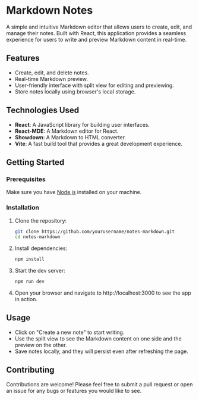 # Markdown Notes

A simple and intuitive Markdown editor that allows users to create, edit, and manage their notes. Built with React, this application provides a seamless experience for users to write and preview Markdown content in real-time. 

## Features

- Create, edit, and delete notes.
- Real-time Markdown preview.
- User-friendly interface with split view for editing and previewing.
- Store notes locally using browser's local storage.

## Technologies Used

- **React**: A JavaScript library for building user interfaces.
- **React-MDE**: A Markdown editor for React.
- **Showdown**: A Markdown to HTML converter.
- **Vite**: A fast build tool that provides a great development experience.

## Getting Started

### Prerequisites

Make sure you have [Node.js](https://nodejs.org/) installed on your machine.

### Installation

1. Clone the repository:
   ```bash
   git clone https://github.com/yourusername/notes-markdown.git
   cd notes-markdown

2. Install dependencies:
   ```bash
   npm install

3. Start the dev server:
   ```bash
   npm run dev

4. Open your browser and navigate to http://localhost:3000 to see the app in action.


## Usage
- Click on "Create a new note" to start writing.
- Use the split view to see the Markdown content on one side and the preview on the other.
- Save notes locally, and they will persist even after refreshing the page.


## Contributing
Contributions are welcome! Please feel free to submit a pull request or open an issue for any bugs or features you would like to see.
